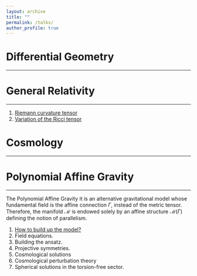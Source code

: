 ```yaml
---
layout: archive
title: ""
permalink: /talks/
author_profile: true
---
```



# Differential Geometry
---


# General Relativity
---
1. [Riemann curvature tensor](files/Riemann_Curvature.pdf)
2. [Variation of the Ricci tensor](files/Variation_Of_The_Ricci_Tensor)

# Cosmology
---


# Polynomial Affine Gravity
---

The Polynomial Affine Gravity it is an alternative gravitational model whose fundamental field is the affine connection $\Gamma$, instead
of the metric tensor. Therefore, the manifold $\mathcal{M}$ is endowed solely by an affine structure $\mathcal{M}\left(\Gamma\right)$
defining the notion of parallelism.

1. [How to build up the model?](/files/Action_PAG_2D.pdf)
2. Field equations.
3. Building the ansatz.
4. Projective symmetries.
5. Cosmological solutions
6. Cosmological perturbation theory
6. Spherical solutions in the torsion-free sector.
